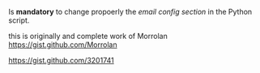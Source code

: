 Is **mandatory** to change propoerly the *email config section* in the Python script.

this is originally and complete work of Morrolan
https://gist.github.com/Morrolan

https://gist.github.com/3201741

